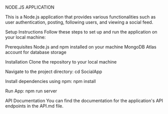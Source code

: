 NODE.JS APPLICATION

This is a Node.js application that provides various functionalities such as user authentication, posting, following users, and viewing a social feed.



Setup Instructions
Follow these steps to set up and run the application on your local machine:



Prerequisites
Node.js and npm installed on your machine
MongoDB Atlas account for database storage



Installation
Clone the repository to your local machine


Navigate to the project directory:
cd SocialApp


Install dependencies using npm:
npm install


Run App:
npm run server


API Documentation
You can find the documentation for the application's API endpoints in the API.md file.